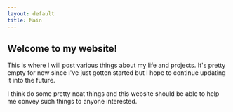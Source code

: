 ```yaml
---
layout: default
title: Main
---
```


## Welcome to my website!

This is where I will post various things about my life and projects.
It's pretty empty for now since I've just gotten started but I hope to continue updating it into the future. 

I think do some pretty neat things and this website should be able to help me convey such things to anyone interested. 
